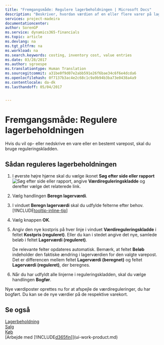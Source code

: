 ```yaml
---
title: "Fremgangsmåde: Regulere lagerbeholdningen | Microsoft Docs"
description: "Beskriver, hvordan værdien af en eller flere varer på lageret kan op- eller nedskrives ved at bogføre deres aktuelle, beregnede værdi."
services: project-madeira
documentationcenter: 
author: SorenGP
ms.service: dynamics365-financials
ms.topic: article
ms.devlang: na
ms.tgt_pltfrm: na
ms.workload: na
ms.search.keywords: costing, inventory cost, value entries
ms.date: 03/28/2017
ms.author: sgroespe
ms.translationtype: Human Translation
ms.sourcegitcommit: a31be0f9d07e2abb591e26f6bae34c6f6e4dcda6
ms.openlocfilehash: 0f7137b3ac4e2c68c1c9a9b94b3ba73e0438a4a9
ms.contentlocale: da-dk
ms.lasthandoff: 05/04/2017


---
```

# <a name="how-to-revalue-inventory"></a>Fremgangsmåde: Regulere lagerbeholdningen
Hvis du vil op- eller nedskrive en vare eller en bestemt varepost, skal du bruge reguleringskladden.

## <a name="to-revalue-inventory"></a>Sådan reguleres lagerbeholdningen
1. I øverste højre hjørne skal du vælge ikonet **Søg efter side eller rapport** ![Søg efter side eller rapport](media/ui-search/search_small.png "Ikonet Søg efter side eller rapport"), angive **Værdireguleringskladde** og derefter vælge det relaterede link.
2. Vælg handlingen **Beregn lagerværdi**.
3. I vinduet **Beregn lagerværdi** skal du udfylde felterne efter behov. [!INCLUDE[tooltip-inline-tip](includes/tooltip-inline-tip_md.md)]
4. Vælg knappen **OK**.
5. Angiv den nye kostpris på hver linje i vinduet **Værdireguleringskladde** i feltet **Kostpris (reguleret)**. Eller du kan i stedet angive det nye, samlede beløb i feltet **Lagerværdi (reguleret)**.

    De relevante felter opdateres automatisk. Bemærk, at feltet **Beløb** indeholder den faktiske ændring i lagerværdien for den valgte varepost. Det er differencen mellem feltet **Lagerværdi (beregnet)** og feltet **Lagerværdi (reguleret)**, der beregnes.
6. Når du har udfyldt alle linjerne i reguleringskladden, skal du vælge handlingen **Bogfør**.

Nye værdiposter oprettes nu for at afspejle de værdireguleringer, du har bogført. Du kan se de nye værdier på de respektive varekort.

## <a name="see-also"></a>Se også
[Lagerbeholdning](inventory-manage-inventory.md)  
[Salg](sales-manage-sales.md)  
[Køb](purchasing-manage-purchasing.md)  
[Arbejde med [!INCLUDE[d365fin](includes/d365fin_md.md)]](ui-work-product.md)

